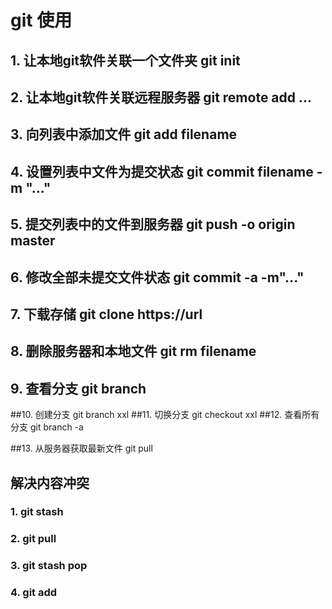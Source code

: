 # git 使用
## 1. 让本地git软件关联一个文件夹 git init
## 2. 让本地git软件关联远程服务器 git remote add ...
## 3. 向列表中添加文件 git add filename
## 4. 设置列表中文件为提交状态 git commit filename -m "..."
## 5. 提交列表中的文件到服务器 git push -o origin master

## 6. 修改全部未提交文件状态 git commit -a -m"..."
## 7. 下载存储 git clone https://url
## 8. 删除服务器和本地文件 git rm filename

## 9. 查看分支 git branch
##10. 创建分支 git branch xxl
##11. 切换分支 git checkout xxl
##12. 查看所有分支 git branch -a

##13. 从服务器获取最新文件 git pull

## 解决内容冲突
### 1. git stash
### 2. git pull
### 3. git stash pop
### 4. git add
